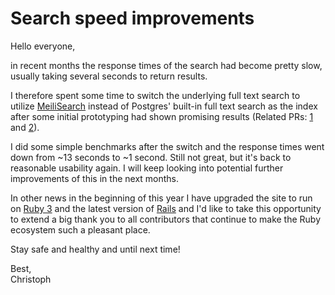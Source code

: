 # Search speed improvements

Hello everyone,

in recent months the response times of the search had become pretty slow, usually taking several seconds to return results.

I therefore spent some time to switch the underlying full text search to utilize [MeiliSearch](https://www.meilisearch.com/) instead of Postgres' built-in full text search as the index after some initial prototyping had shown promising results (Related PRs: [1][PR1] and [2][PR2]).

I did some simple benchmarks after the switch and the response times went down from ~13 seconds to ~1 second. Still not great, but it's back to reasonable usability again. I will keep looking into potential further improvements of this in the next months.

In other news in the beginning of this year I have upgraded the site to run on [Ruby 3][ruby] and the latest version of [Rails][rails] and I'd like to take this opportunity to extend a big thank you to all contributors that continue to make the Ruby ecosystem such a pleasant place.

Stay safe and healthy and until next time!

Best,<br/>Christoph

[PR1]: https://github.com/rubytoolbox/rubytoolbox/pull/831
[PR2]: https://github.com/rubytoolbox/rubytoolbox/pull/845

[ruby]: https://github.com/rubytoolbox/rubytoolbox/pull/801
[rails]: https://github.com/rubytoolbox/rubytoolbox/pull/800
